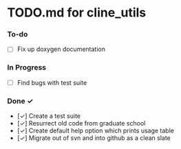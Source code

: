 # TODO.md for cline_utils

### To-do

- [ ] Fix up doxygen documentation

### In Progress

- [ ] Find bugs with test suite

### Done ✓

- [✓] Create a test suite
- [✓] Resurrect old code from graduate school
- [✓] Create default help option which prints usage table
- [✓] Migrate out of svn and into github as a clean slate